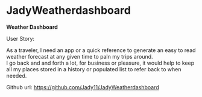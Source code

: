 # JadyWeatherdashboard


**Weather Dashboard**

User Story:

As a traveler, I need an app or a quick reference to generate an easy to read weather forecast at any given  time to paln my trips around.  
I go back and and forth a lot, for business or pleasure, it would help to keep all my places stored in a history or populated list to refer back to when needed.

Github url: https://github.com/Jady11/JadyWeatherdashboard


